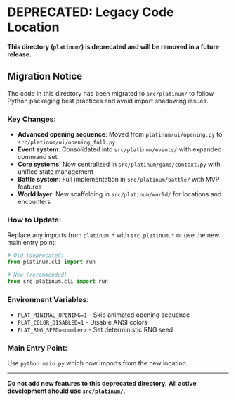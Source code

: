 # DEPRECATED: Legacy Code Location

**This directory (`platinum/`) is deprecated and will be removed in a future release.**

## Migration Notice

The code in this directory has been migrated to `src/platinum/` to follow Python packaging best practices and avoid import shadowing issues.

### Key Changes:
- **Advanced opening sequence**: Moved from `platinum/ui/opening.py` to `src/platinum/ui/opening_full.py`
- **Event system**: Consolidated into `src/platinum/events/` with expanded command set
- **Core systems**: Now centralized in `src/platinum/game/context.py` with unified state management
- **Battle system**: Full implementation in `src/platinum/battle/` with MVP features
- **World layer**: New scaffolding in `src/platinum/world/` for locations and encounters

### How to Update:
Replace any imports from `platinum.*` with `src.platinum.*` or use the new main entry point:

```python
# Old (deprecated)
from platinum.cli import run

# New (recommended) 
from src.platinum.cli import run
```

### Environment Variables:
- `PLAT_MINIMAL_OPENING=1` - Skip animated opening sequence
- `PLAT_COLOR_DISABLED=1` - Disable ANSI colors
- `PLAT_RNG_SEED=<number>` - Set deterministic RNG seed

### Main Entry Point:
Use `python main.py` which now imports from the new location.

---

**Do not add new features to this deprecated directory.** 
**All active development should use `src/platinum/`.**